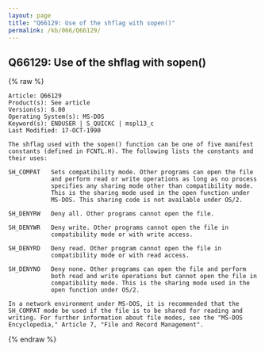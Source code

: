 ```yaml
---
layout: page
title: "Q66129: Use of the shflag with sopen()"
permalink: /kb/066/Q66129/
---
```


## Q66129: Use of the shflag with sopen()

{% raw %}

	Article: Q66129
	Product(s): See article
	Version(s): 6.00
	Operating System(s): MS-DOS
	Keyword(s): ENDUSER | S_QUICKC | mspl13_c
	Last Modified: 17-OCT-1990
	
	The shflag used with the sopen() function can be one of five manifest
	constants (defined in FCNTL.H). The following lists the constants and
	their uses:
	
	SH_COMPAT   Sets compatibility mode. Other programs can open the file
	            and perform read or write operations as long as no process
	            specifies any sharing mode other than compatibility mode.
	            This is the sharing mode used in the open function under
	            MS-DOS. This sharing code is not available under OS/2.
	
	SH_DENYRW   Deny all. Other programs cannot open the file.
	
	SH_DENYWR   Deny write. Other programs cannot open the file in
	            compatibility mode or with write access.
	
	SH_DENYRD   Deny read. Other program cannot open the file in
	            compatibility mode or with read access.
	
	SH_DENYNO   Deny none. Other programs can open the file and perform
	            both read and write operations but cannot open the file in
	            compatibility mode. This is the sharing mode used in the
	            open function under OS/2.
	
	In a network environment under MS-DOS, it is recommended that the
	SH_COMPAT mode be used if the file is to be shared for reading and
	writing. For further information about file modes, see the "MS-DOS
	Encyclopedia," Article 7, "File and Record Management".

{% endraw %}
